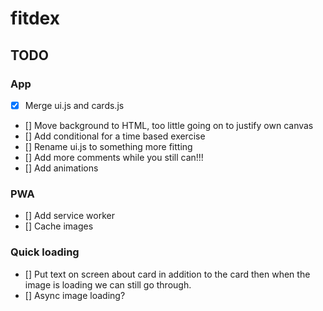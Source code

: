 # fitdex

## TODO
### App
* [x] Merge ui.js and cards.js
* [] Move background to HTML, too little going on to justify own canvas
* [] Add conditional for a time based exercise
* [] Rename ui.js to something more fitting
* [] Add more comments while you still can!!!
* [] Add animations

### PWA
* [] Add service worker
* [] Cache images

### Quick loading
* [] Put text on screen about card in addition to the card then when the image is loading we can still go through.
* [] Async image loading?

